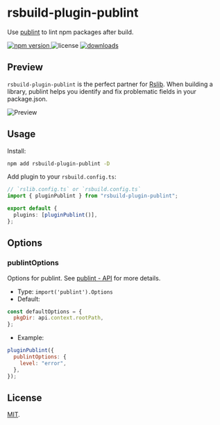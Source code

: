 # rsbuild-plugin-publint

Use [publint](https://github.com/bluwy/publint) to lint npm packages after build.

<p>
  <a href="https://npmjs.com/package/rsbuild-plugin-publint">
   <img src="https://img.shields.io/npm/v/rsbuild-plugin-publint?style=flat-square&colorA=564341&colorB=EDED91" alt="npm version" />
  </a>
  <img src="https://img.shields.io/badge/License-MIT-blue.svg?style=flat-square&colorA=564341&colorB=EDED91" alt="license" />
  <a href="https://npmcharts.com/compare/rsbuild-plugin-publint?minimal=true"><img src="https://img.shields.io/npm/dm/rsbuild-plugin-publint.svg?style=flat-square&colorA=564341&colorB=EDED91" alt="downloads" /></a>
</p>

## Preview

`rsbuild-plugin-publint` is the perfect partner for [Rslib](https://github.com/web-infra-dev/rslib). When building a library, publint helps you identify and fix problematic fields in your package.json.

![Preview](https://github.com/user-attachments/assets/05021714-0c4d-489c-a029-672fca3371b6)

## Usage

Install:

```bash
npm add rsbuild-plugin-publint -D
```

Add plugin to your `rsbuild.config.ts`:

```ts
// `rslib.config.ts` or `rsbuild.config.ts`
import { pluginPublint } from "rsbuild-plugin-publint";

export default {
  plugins: [pluginPublint()],
};
```

## Options

### publintOptions

Options for publint. See [publint - API](https://github.com/bluwy/publint/blob/master/pkg/README.md#api) for more details.

- Type: `import('publint').Options`
- Default:

```js
const defaultOptions = {
  pkgDir: api.context.rootPath,
};
```

- Example:

```js
pluginPublint({
  publintOptions: {
    level: "error",
  },
});
```

## License

[MIT](./LICENSE).
